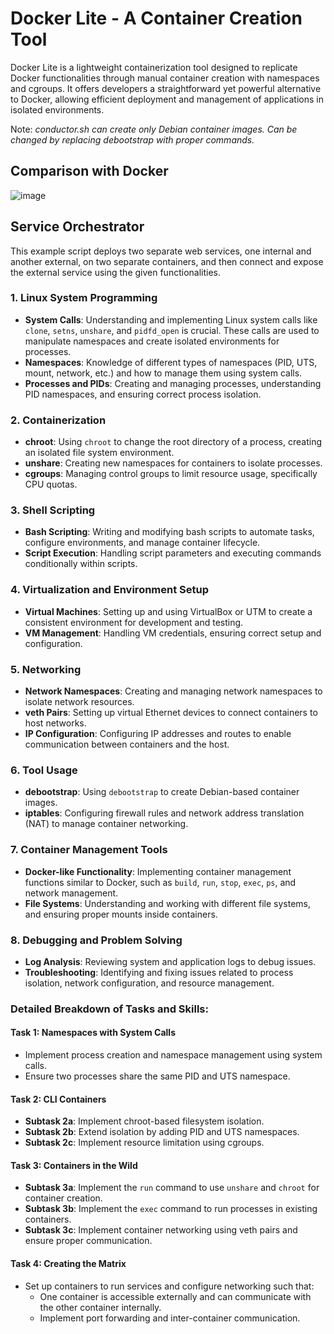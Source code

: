 # Docker Lite - A Container Creation Tool
Docker Lite is a lightweight containerization tool designed to replicate Docker functionalities through manual container creation with namespaces and cgroups. It offers developers a straightforward yet powerful alternative to Docker, allowing efficient deployment and management of applications in isolated environments.

Note: <i>conductor.sh can create only Debian container images. Can be changed by replacing debootstrap with proper commands.</i>

## Comparison with Docker
![image](https://github.com/DebRC/Microspace/assets/63597606/8060cb54-72a7-4a00-b9b6-9f96070da3cc)

## Service Orchestrator
This example script deploys two separate web services, one internal and another external, on two separate containers, and then connect and expose the external service using the given functionalities.

### 1. **Linux System Programming**
- **System Calls**: Understanding and implementing Linux system calls like `clone`, `setns`, `unshare`, and `pidfd_open` is crucial. These calls are used to manipulate namespaces and create isolated environments for processes.
- **Namespaces**: Knowledge of different types of namespaces (PID, UTS, mount, network, etc.) and how to manage them using system calls.
- **Processes and PIDs**: Creating and managing processes, understanding PID namespaces, and ensuring correct process isolation.

### 2. **Containerization**
- **chroot**: Using `chroot` to change the root directory of a process, creating an isolated file system environment.
- **unshare**: Creating new namespaces for containers to isolate processes.
- **cgroups**: Managing control groups to limit resource usage, specifically CPU quotas.

### 3. **Shell Scripting**
- **Bash Scripting**: Writing and modifying bash scripts to automate tasks, configure environments, and manage container lifecycle.
- **Script Execution**: Handling script parameters and executing commands conditionally within scripts.

### 4. **Virtualization and Environment Setup**
- **Virtual Machines**: Setting up and using VirtualBox or UTM to create a consistent environment for development and testing.
- **VM Management**: Handling VM credentials, ensuring correct setup and configuration.

### 5. **Networking**
- **Network Namespaces**: Creating and managing network namespaces to isolate network resources.
- **veth Pairs**: Setting up virtual Ethernet devices to connect containers to host networks.
- **IP Configuration**: Configuring IP addresses and routes to enable communication between containers and the host.

### 6. **Tool Usage**
- **debootstrap**: Using `debootstrap` to create Debian-based container images.
- **iptables**: Configuring firewall rules and network address translation (NAT) to manage container networking.

### 7. **Container Management Tools**
- **Docker-like Functionality**: Implementing container management functions similar to Docker, such as `build`, `run`, `stop`, `exec`, `ps`, and network management.
- **File Systems**: Understanding and working with different file systems, and ensuring proper mounts inside containers.

### 8. **Debugging and Problem Solving**
- **Log Analysis**: Reviewing system and application logs to debug issues.
- **Troubleshooting**: Identifying and fixing issues related to process isolation, network configuration, and resource management.

### Detailed Breakdown of Tasks and Skills:

#### Task 1: Namespaces with System Calls
- Implement process creation and namespace management using system calls.
- Ensure two processes share the same PID and UTS namespace.

#### Task 2: CLI Containers
- **Subtask 2a**: Implement chroot-based filesystem isolation.
- **Subtask 2b**: Extend isolation by adding PID and UTS namespaces.
- **Subtask 2c**: Implement resource limitation using cgroups.

#### Task 3: Containers in the Wild
- **Subtask 3a**: Implement the `run` command to use `unshare` and `chroot` for container creation.
- **Subtask 3b**: Implement the `exec` command to run processes in existing containers.
- **Subtask 3c**: Implement container networking using veth pairs and ensure proper communication.

#### Task 4: Creating the Matrix
- Set up containers to run services and configure networking such that:
  - One container is accessible externally and can communicate with the other container internally.
  - Implement port forwarding and inter-container communication.
